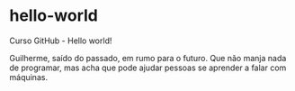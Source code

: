 # hello-world
Curso GitHub - Hello world!

Guilherme, saído do passado, em rumo para o futuro.
Que não manja nada de programar, mas acha que pode ajudar pessoas se aprender a falar com máquinas.
